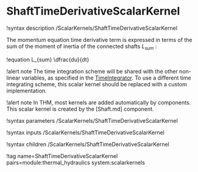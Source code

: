 # ShaftTimeDerivativeScalarKernel

!syntax description /ScalarKernels/ShaftTimeDerivativeScalarKernel

The momentum equation time derivative term is expressed in terms of the sum of the moment of inertia of the
connected shafts $L_{sum}$ :

!equation
L_{sum} \dfrac{du}{dt}

!alert note
The time integration scheme will be shared with the other non-linear variables,
as specified in the [TimeIntegrator](syntax/Executioner/TimeIntegrator/index.md).
To use a different time integrating scheme, this scalar kernel should be replaced with a custom implementation.

!alert note
In THM, most kernels are added automatically by components. This scalar kernel is created by the
[Shaft.md] component.

!syntax parameters /ScalarKernels/ShaftTimeDerivativeScalarKernel

!syntax inputs /ScalarKernels/ShaftTimeDerivativeScalarKernel

!syntax children /ScalarKernels/ShaftTimeDerivativeScalarKernel

!tag name=ShaftTimeDerivativeScalarKernel pairs=module:thermal_hydraulics system:scalarkernels
